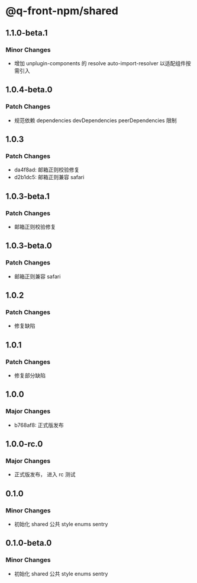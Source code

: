 # @q-front-npm/shared

## 1.1.0-beta.1

### Minor Changes

- 增加 unplugin-components 的 resolve auto-import-resolver 以适配组件按需引入

## 1.0.4-beta.0

### Patch Changes

- 规范依赖 dependencies devDependencies peerDependencies 限制

## 1.0.3

### Patch Changes

- da4f8ad: 邮箱正则校验修复
- d2b1dc5: 邮箱正则兼容 safari

## 1.0.3-beta.1

### Patch Changes

- 邮箱正则校验修复

## 1.0.3-beta.0

### Patch Changes

- 邮箱正则兼容 safari

## 1.0.2

### Patch Changes

- 修复缺陷

## 1.0.1

### Patch Changes

- 修复部分缺陷

## 1.0.0

### Major Changes

- b768af8: 正式版发布

## 1.0.0-rc.0

### Major Changes

- 正式版发布， 进入 rc 测试

## 0.1.0

### Minor Changes

- 初始化 shared 公共 style enums sentry

## 0.1.0-beta.0

### Minor Changes

- 初始化 shared 公共 style enums sentry
